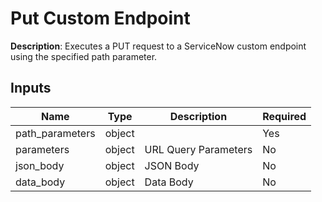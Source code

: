 # Put Custom Endpoint

**Description**: Executes a PUT request to a ServiceNow custom endpoint using the specified path parameter.

## Inputs

| Name | Type | Description | Required |
|------|------|-------------|----------|
| path_parameters | object |  | Yes |
| parameters | object | URL Query Parameters | No |
| json_body | object | JSON Body | No |
| data_body | object | Data Body | No |